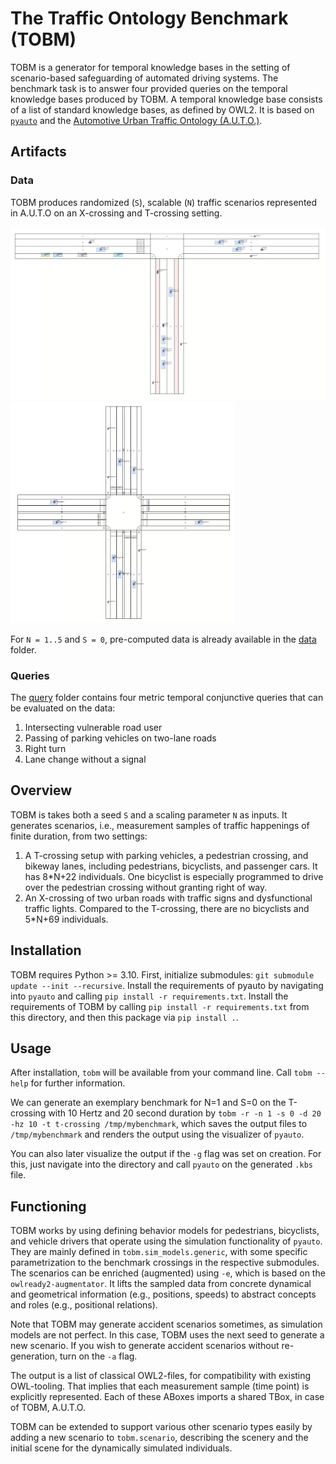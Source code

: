 # The Traffic Ontology Benchmark (TOBM)

TOBM is a generator for temporal knowledge bases in the setting of scenario-based safeguarding of automated driving systems. 
The benchmark task is to answer four provided queries on the temporal knowledge bases produced by TOBM.
A temporal knowledge base consists of a list of standard knowledge bases, as defined by OWL2.
It is based on [`pyauto`](https://github.com/lu-w/pyauto) and the 
[Automotive Urban Traffic Ontology (A.U.T.O.)](https://github.com/lu-w/auto/).

## Artifacts

### Data

TOBM produces randomized (`S`), scalable (`N`) traffic scenarios represented in A.U.T.O on an X-crossing and T-crossing setting.

![TOBM T-crossing for N=4 and S=0](videos/tobm_t_n4_s0_small.gif)
![TOBM X-crossing for N=4 and S=0](videos/tobm_x_n4_s0_small.gif)

For `N = 1..5` and `S = 0`, pre-computed data is already available in the [data](data) folder.

### Queries

The [query](query) folder contains four metric temporal conjunctive queries that can be evaluated on the data:

1. Intersecting vulnerable road user
2. Passing of parking vehicles on two-lane roads
3. Right turn
4. Lane change without a signal

## Overview

TOBM is takes both a seed `S` and a scaling parameter `N` as inputs.
It generates scenarios, i.e., measurement samples of traffic happenings of finite duration, from two settings:

1. A T-crossing setup with parking vehicles, a pedestrian crossing, and bikeway lanes, including pedestrians, 
bicyclists, and passenger cars. It has 8*N+22 individuals. 
One bicyclist is especially programmed to drive over the pedestrian crossing without granting right of way.
2. An X-crossing of two urban roads with traffic signs and dysfunctional traffic lights.
Compared to the T-crossing, there are no bicyclists and 5*N+69 individuals.

## Installation

TOBM requires Python >= 3.10.
First, initialize submodules: `git submodule update --init --recursive`.
Install the requirements of pyauto by navigating into `pyauto` and calling `pip install -r requirements.txt`.
Install the requirements of TOBM by calling `pip install -r requirements.txt` from this directory, and then this 
package via `pip install .`.

## Usage

After installation, `tobm` will be available from your command line.
Call `tobm --help` for further information.

We can generate an exemplary benchmark for N=1 and S=0 on the T-crossing with 10 Hertz and 20 second duration by
`tobm -r -n 1 -s 0 -d 20 -hz 10 -t t-crossing /tmp/mybenchmark`,
which saves the output files to `/tmp/mybenchmark` and renders the output using the visualizer of `pyauto`.

You can also later visualize the output if the `-g` flag was set on creation.
For this, just navigate into the directory and call `pyauto` on the generated `.kbs` file.

## Functioning

TOBM works by using defining behavior models for pedestrians, bicyclists, and vehicle drivers that operate using the simulation functionality of `pyauto`.
They are mainly defined in `tobm.sim_models.generic`, with some specific parametrization to the benchmark crossings in the respective submodules.
The scenarios can be enriched (augmented) using `-e`, which is based on  the `owlready2-augmentator`. 
It lifts the sampled data from concrete dynamical and geometrical information (e.g., positions, speeds) to abstract concepts and roles (e.g., positional relations).

Note that TOBM may generate accident scenarios sometimes, as simulation models are not perfect.
In this case, TOBM uses the next seed to generate a new scenario.
If you wish to generate accident scenarios without re-generation, turn on the `-a` flag.

The output is a list of classical OWL2-files, for compatibility with existing OWL-tooling.
That implies that each measurement sample (time point) is explicitly represented.
Each of these ABoxes imports a shared TBox, in case of TOBM, A.U.T.O.

TOBM can be extended to support various other scenario types easily by adding a new scenario to `tobm.scenario`, 
describing the scenery and the initial scene for the dynamically simulated individuals.
